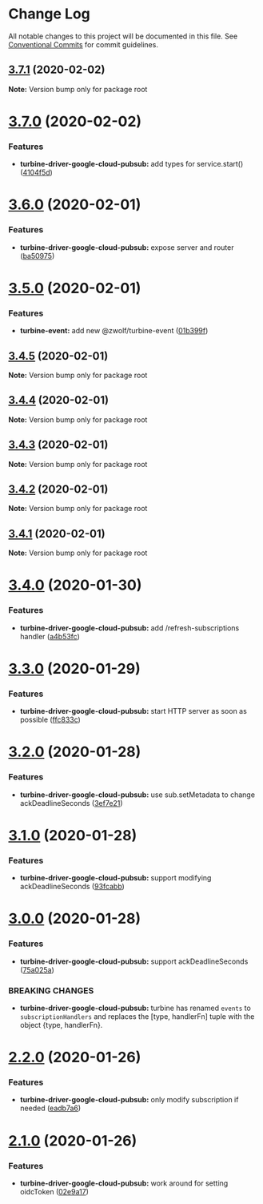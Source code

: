 # Change Log

All notable changes to this project will be documented in this file.
See [Conventional Commits](https://conventionalcommits.org) for commit guidelines.

## [3.7.1](https://github.com/stayradiated/zwolf-turbine/compare/v3.7.0...v3.7.1) (2020-02-02)

**Note:** Version bump only for package root





# [3.7.0](https://github.com/stayradiated/zwolf-turbine/compare/v3.6.0...v3.7.0) (2020-02-02)


### Features

* **turbine-driver-google-cloud-pubsub:** add types for service.start() ([4104f5d](https://github.com/stayradiated/zwolf-turbine/commit/4104f5da6e940325c5f8cbdb4990ceadc082e36c))





# [3.6.0](https://github.com/stayradiated/zwolf-turbine/compare/v3.5.0...v3.6.0) (2020-02-01)


### Features

* **turbine-driver-google-cloud-pubsub:** expose server and router ([ba50975](https://github.com/stayradiated/zwolf-turbine/commit/ba509758606ddae8861baf8750b673448ea98317))





# [3.5.0](https://github.com/stayradiated/zwolf-turbine/compare/v3.4.5...v3.5.0) (2020-02-01)


### Features

* **turbine-event:** add new @zwolf/turbine-event ([01b399f](https://github.com/stayradiated/zwolf-turbine/commit/01b399ffb0909bdf848383416fd2d9d45d4c0224))





## [3.4.5](https://github.com/stayradiated/zwolf-turbine/compare/v3.4.4...v3.4.5) (2020-02-01)

**Note:** Version bump only for package root





## [3.4.4](https://github.com/stayradiated/zwolf-turbine/compare/v3.4.3...v3.4.4) (2020-02-01)

**Note:** Version bump only for package root





## [3.4.3](https://github.com/stayradiated/zwolf-turbine/compare/v3.4.2...v3.4.3) (2020-02-01)

**Note:** Version bump only for package root





## [3.4.2](https://github.com/stayradiated/zwolf-turbine/compare/v3.4.1...v3.4.2) (2020-02-01)

**Note:** Version bump only for package root





## [3.4.1](https://github.com/stayradiated/zwolf-turbine/compare/v3.4.0...v3.4.1) (2020-02-01)

**Note:** Version bump only for package root





# [3.4.0](https://github.com/stayradiated/zwolf-turbine/compare/v3.3.0...v3.4.0) (2020-01-30)


### Features

* **turbine-driver-google-cloud-pubsub:** add /refresh-subscriptions handler ([a4b53fc](https://github.com/stayradiated/zwolf-turbine/commit/a4b53fcce26a38d86de9ca4053f3ad93f5c19ce9))





# [3.3.0](https://github.com/stayradiated/zwolf-turbine/compare/v3.2.0...v3.3.0) (2020-01-29)


### Features

* **turbine-driver-google-cloud-pubsub:** start HTTP server as soon as possible ([ffc833c](https://github.com/stayradiated/zwolf-turbine/commit/ffc833cdb507418811efd65919464fba71e611f5))





# [3.2.0](https://github.com/stayradiated/zwolf-turbine/compare/v3.1.0...v3.2.0) (2020-01-28)


### Features

* **turbine-driver-google-cloud-pubsub:** use sub.setMetadata to change ackDeadlineSeconds ([3ef7e21](https://github.com/stayradiated/zwolf-turbine/commit/3ef7e21aaef5737518423fc4df9218205c014a25))





# [3.1.0](https://github.com/stayradiated/zwolf-turbine/compare/v3.0.0...v3.1.0) (2020-01-28)


### Features

* **turbine-driver-google-cloud-pubsub:** support modifying ackDeadlineSeconds ([93fcabb](https://github.com/stayradiated/zwolf-turbine/commit/93fcabb4c03bf35905ec82114f6376fa259992a6))





# [3.0.0](https://github.com/stayradiated/zwolf-turbine/compare/v2.2.0...v3.0.0) (2020-01-28)


### Features

* **turbine-driver-google-cloud-pubsub:** support ackDeadlineSeconds ([75a025a](https://github.com/stayradiated/zwolf-turbine/commit/75a025a21f3ea39648e39b503d827b5369a085f9))


### BREAKING CHANGES

* **turbine-driver-google-cloud-pubsub:** turbine has renamed `events` to `subscriptionHandlers`
and replaces the [type, handlerFn] tuple with the object {type, handlerFn}.





# [2.2.0](https://github.com/stayradiated/zwolf-turbine/compare/v2.1.0...v2.2.0) (2020-01-26)


### Features

* **turbine-driver-google-cloud-pubsub:** only modify subscription if needed ([eadb7a6](https://github.com/stayradiated/zwolf-turbine/commit/eadb7a64f94ca666cdbd605c61776f31c609396c))





# [2.1.0](https://github.com/stayradiated/zwolf-turbine/compare/v2.0.0...v2.1.0) (2020-01-26)


### Features

* **turbine-driver-google-cloud-pubsub:** work around for setting oidcToken ([02e9a17](https://github.com/stayradiated/zwolf-turbine/commit/02e9a17d2d8a90dfa9c0327942e0921d3b1ceda5))
